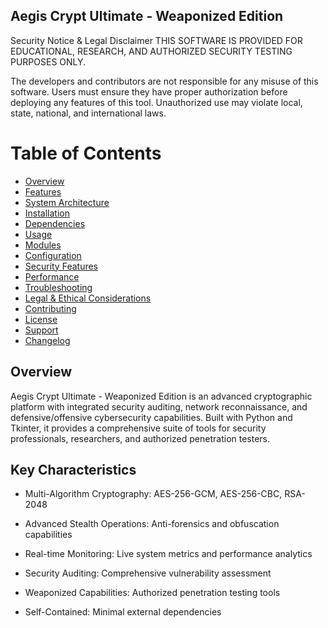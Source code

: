 ## Aegis Crypt Ultimate - Weaponized Edition
Security Notice & Legal Disclaimer
THIS SOFTWARE IS PROVIDED FOR EDUCATIONAL, RESEARCH, AND AUTHORIZED SECURITY TESTING PURPOSES ONLY.

The developers and contributors are not responsible for any misuse of this software. Users must ensure they have proper authorization before deploying any features of this tool. Unauthorized use may violate local, state, national, and international laws.

# Table of Contents

- [Overview](#overview)
- [Features](#features)
- [System Architecture](#system-architecture)
- [Installation](#installation)
- [Dependencies](#dependencies)
- [Usage](#usage)
- [Modules](#modules)
- [Configuration](#configuration)
- [Security Features](#security-features)
- [Performance](#performance)
- [Troubleshooting](#troubleshooting)
- [Legal & Ethical Considerations](#legal-ethical-considerations)
- [Contributing](#contributing)
- [License](#license)
- [Support](#support)
- [Changelog](#changelog)

## Overview
Aegis Crypt Ultimate - Weaponized Edition is an advanced cryptographic platform with integrated security auditing, network reconnaissance, and defensive/offensive cybersecurity capabilities. Built with Python and Tkinter, it provides a comprehensive suite of tools for security professionals, researchers, and authorized penetration testers.

## Key Characteristics
- Multi-Algorithm Cryptography: AES-256-GCM, AES-256-CBC, RSA-2048

- Advanced Stealth Operations: Anti-forensics and obfuscation capabilities

- Real-time Monitoring: Live system metrics and performance analytics

- Security Auditing: Comprehensive vulnerability assessment

- Weaponized Capabilities: Authorized penetration testing tools

- Self-Contained: Minimal external dependencies
